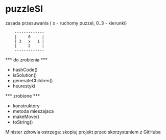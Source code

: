 # puzzleSI

  zasada przesuwania ( x - ruchomy puzzel, 0..3 - kierunki)
  
        -------------  
        |     0     |
        | 3   x   1 |
        |     2     |
        -------------

*** do zrobienia ***
  - hashCode()
  - isSolution()
  - generateChildren()
  - heurestyki

*** zrobione ***
  - konstruktory  
  - metoda mieszajaca
  - makeMove()
  - toString()
  
Minister zdrowia ostrzega: skopiuj projekt przed skorzystaniem z GitHuba
